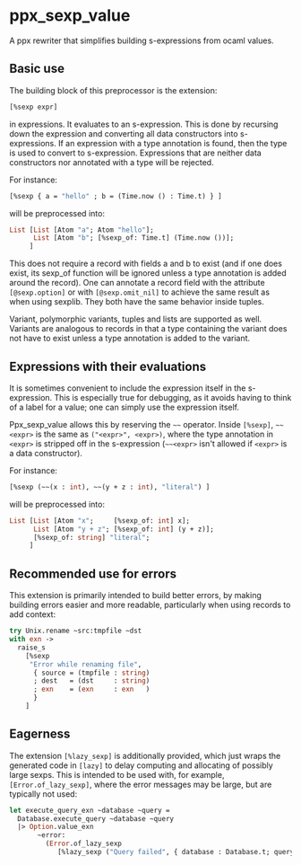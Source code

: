 ppx_sexp_value
==============

A ppx rewriter that simplifies building s-expressions from ocaml values.

Basic use
---------

The building block of this preprocessor is the extension:

```ocaml
[%sexp expr]
```

in expressions. It evaluates to an s-expression. This is done by
recursing down the expression and converting all data constructors
into s-expressions. If an expression with a type annotation is found,
then the type is used to convert to s-expression. Expressions that are
neither data constructors nor annotated with a type will be rejected.

For instance:

```ocaml
[%sexp { a = "hello" ; b = (Time.now () : Time.t) } ]
```

will be preprocessed into:

```ocaml
List [List [Atom "a"; Atom "hello"];
      List [Atom "b"; [%sexp_of: Time.t] (Time.now ())];
     ]
```

This does not require a record with fields a and b to exist (and if
one does exist, its sexp_of function will be ignored unless a type
annotation is added around the record).
One can annotate a record field with the attribute `[@sexp.option]`
or with `[@sexp.omit_nil]` to achieve the same result as when using
sexplib. They both have the same behavior inside tuples.

Variant, polymorphic variants, tuples and lists are supported as
well.  Variants are analogous to records in that a type containing the
variant does not have to exist unless a type annotation is added to
the variant.

Expressions with their evaluations
----------------------------------

It is sometimes convenient to include the expression itself in the
s-expression. This is especially true for debugging, as it avoids
having to think of a label for a value; one can simply use the
expression itself.

Ppx\_sexp\_value allows this by reserving the `~~` operator. Inside
`[%sexp]`, `~~<expr>` is the same as `("<expr>", <expr>)`, where the
type annotation in `<expr>` is stripped off in the s-expression
(`~~<expr>` isn't allowed if `<expr>` is a data constructor).

For instance:

```ocaml
[%sexp (~~(x : int), ~~(y + z : int), "literal") ]
```

will be preprocessed into:

```ocaml
List [List [Atom "x";     [%sexp_of: int] x];
      List [Atom "y + z"; [%sexp_of: int] (y + z)];
      [%sexp_of: string] "literal";
     ]
```
Recommended use for errors
--------------------------

This extension is primarily intended to build better errors, by making
building errors easier and more readable, particularly when using
records to add context:

```ocaml
try Unix.rename ~src:tmpfile ~dst
with exn ->
  raise_s
    [%sexp
     "Error while renaming file",
      { source = (tmpfile : string)
      ; dest   = (dst     : string)
      ; exn    = (exn     : exn   )
      }
    ]
```

Eagerness
--------

The extension `[%lazy_sexp]` is additionally provided, which just wraps
the generated code in `[lazy]` to delay computing and allocating of
possibly large sexps. This is intended to be used with, for example,
`[Error.of_lazy_sexp]`, where the error messages may be large, but
are typically not used:

```ocaml
let execute_query_exn ~database ~query =
  Database.execute_query ~database ~query
  |> Option.value_exn
       ~error:
         (Error.of_lazy_sexp
            [%lazy_sexp ("Query failed", { database : Database.t; query : Query.t })])
```
